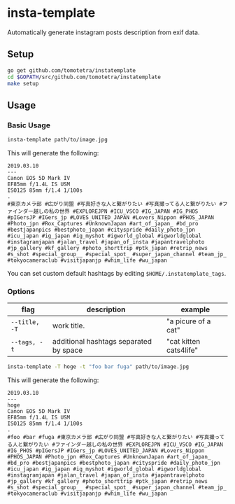 # insta-template
Automatically generate instagram posts description from exif data.

## Setup
```bash
go get github.com/tomotetra/instatemplate
cd $GOPATH/src/github.com/tomotetra/instatemplate
make setup
```

## Usage
### Basic Usage
```bash
insta-template path/to/image.jpg
```
This will generate the following:
```
2019.03.10
---
Canon EOS 5D Mark IV
EF85mm f/1.4L IS USM
ISO125 85mm f/1.4 1/100s
.
#東京カメラ部 #広がり同盟 #写真好きな人と繋がりたい #写真撮ってる人と繋がりたい #ファインダー越しの私の世界 #EXPLOREJPN #ICU_VSCO #IG_JAPAN #IG_PHOS #pIGersJP #IGers_jp #LOVES_UNITED_JAPAN #Lovers_Nippon #PHOS_JAPAN #Photo_jpn #Rox_Captures #UnknownJapan #art_of_japan_ #bd_pro #bestjapanpics #bestphoto_japan #cityspride #daily_photo_jpn #icu_japan #ig_japan #ig_myshot #igworld_global #igworldglobal #instagramjapan #jalan_travel #japan_of_insta #japantravelphoto #jp_gallery #kf_gallery #photo_shorttrip #ptk_japan #retrip_news #s_shot #special_group__ #special_spot_ #super_japan_channel #team_jp_ #tokyocameraclub #visitjapanjp #whim_life #wu_japan
```

You can set custom default hashtags by editing `$HOME/.instatemplate_tags`.

### Options
| flag          | description                            | example                |
| ------------- | -------------------------------------- | ---------------------- |
| `--title, -T` | work title.                            | "a picure of a cat"    |
| `--tags, -t`  | additional hashtags separated by space | "cat kitten cats4life" |

```bash
insta-template -T hoge -t "foo bar fuga" path/to/image.jpg
```
This will generate the following:
```
2019.03.10
---
hoge
Canon EOS 5D Mark IV
EF85mm f/1.4L IS USM
ISO125 85mm f/1.4 1/100s
.
#foo #bar #fuga #東京カメラ部 #広がり同盟 #写真好きな人と繋がりたい #写真撮ってる人と繋がりたい #ファインダー越しの私の世界 #EXPLOREJPN #ICU_VSCO #IG_JAPAN #IG_PHOS #pIGersJP #IGers_jp #LOVES_UNITED_JAPAN #Lovers_Nippon #PHOS_JAPAN #Photo_jpn #Rox_Captures #UnknownJapan #art_of_japan_ #bd_pro #bestjapanpics #bestphoto_japan #cityspride #daily_photo_jpn #icu_japan #ig_japan #ig_myshot #igworld_global #igworldglobal #instagramjapan #jalan_travel #japan_of_insta #japantravelphoto #jp_gallery #kf_gallery #photo_shorttrip #ptk_japan #retrip_news #s_shot #special_group__ #special_spot_ #super_japan_channel #team_jp_ #tokyocameraclub #visitjapanjp #whim_life #wu_japan
```
